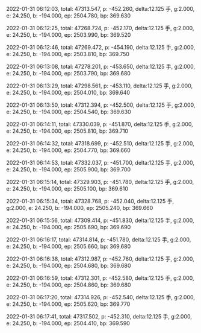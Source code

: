 2022-01-31 06:12:03, total: 47313.547, p: -452.260, delta:12.125 手, g:2.000, e: 24.250, b: -194.000, ep: 2504.780, bp: 369.630

2022-01-31 06:12:25, total: 47268.724, p: -452.170, delta:12.125 手, g:2.000, e: 24.250, b: -194.000, ep: 2503.990, bp: 369.520

2022-01-31 06:12:46, total: 47269.472, p: -454.190, delta:12.125 手, g:2.000, e: 24.250, b: -194.000, ep: 2503.810, bp: 369.750

2022-01-31 06:13:08, total: 47278.201, p: -453.650, delta:12.125 手, g:2.000, e: 24.250, b: -194.000, ep: 2503.790, bp: 369.680

2022-01-31 06:13:29, total: 47298.561, p: -453.110, delta:12.125 手, g:2.000, e: 24.250, b: -194.000, ep: 2504.010, bp: 369.640

2022-01-31 06:13:50, total: 47312.394, p: -452.500, delta:12.125 手, g:2.000, e: 24.250, b: -194.000, ep: 2504.540, bp: 369.630

2022-01-31 06:14:11, total: 47330.039, p: -451.870, delta:12.125 手, g:2.000, e: 24.250, b: -194.000, ep: 2505.810, bp: 369.710

2022-01-31 06:14:32, total: 47318.699, p: -452.510, delta:12.125 手, g:2.000, e: 24.250, b: -194.000, ep: 2504.770, bp: 369.660

2022-01-31 06:14:53, total: 47332.037, p: -451.700, delta:12.125 手, g:2.000, e: 24.250, b: -194.000, ep: 2505.900, bp: 369.700

2022-01-31 06:15:14, total: 47329.903, p: -451.780, delta:12.125 手, g:2.000, e: 24.250, b: -194.000, ep: 2505.100, bp: 369.610

2022-01-31 06:15:34, total: 47328.768, p: -452.040, delta:12.125 手, g:2.000, e: 24.250, b: -194.000, ep: 2505.240, bp: 369.660

2022-01-31 06:15:56, total: 47309.414, p: -451.830, delta:12.125 手, g:2.000, e: 24.250, b: -194.000, ep: 2505.690, bp: 369.690

2022-01-31 06:16:17, total: 47314.814, p: -451.780, delta:12.125 手, g:2.000, e: 24.250, b: -194.000, ep: 2505.660, bp: 369.680

2022-01-31 06:16:38, total: 47312.987, p: -452.760, delta:12.125 手, g:2.000, e: 24.250, b: -194.000, ep: 2504.680, bp: 369.680

2022-01-31 06:16:59, total: 47312.301, p: -452.580, delta:12.125 手, g:2.000, e: 24.250, b: -194.000, ep: 2504.860, bp: 369.680

2022-01-31 06:17:20, total: 47314.926, p: -452.540, delta:12.125 手, g:2.000, e: 24.250, b: -194.000, ep: 2505.620, bp: 369.770

2022-01-31 06:17:41, total: 47317.502, p: -452.310, delta:12.125 手, g:2.000, e: 24.250, b: -194.000, ep: 2504.410, bp: 369.590